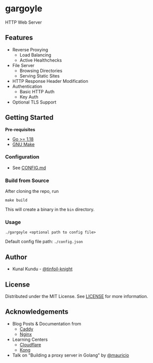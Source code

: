 # gargoyle

HTTP Web Server

## Features

- Reverse Proxying
    - Load Balancing
    - Active Healthchecks
- File Server
    - Browsing Directories
    - Serving Static Sites
- HTTP Response Header Modification
- Authentication
    - Basic HTTP Auth
    - Key Auth
- Optional TLS Support

## Getting Started

**Pre-requisites**
- [Go >= 1.18](https://go.dev/)
- [GNU Make](https://www.gnu.org/software/make/)

### Configuration
- See [CONFIG.md](./CONFIG.md)

### Build from Source

After cloning the repo, run

```shell
make build
```

This will create a binary in the `bin` directory.

### Usage

```shell
./gargoyle <optional path to config file>
```
Default config file path: `./config.json`

## Author
- Kunal Kundu - [@tinfoil-knight](https://github.com/tinfoil-knight)

## License

Distributed under the MIT License. See [LICENSE](./LICENSE) for more information.

## Acknowledgements

- Blog Posts & Documentation from
  - [Caddy](https://caddyserver.com/)
  - [Nginx](https://www.nginx.com/)
- Learning Centers
  - [Cloudflare](https://www.cloudflare.com/en-in/learning/)
  - [Kong](https://konghq.com/learning-center)
- Talk on "Building a proxy server in Golang" by [@mauricio](https://github.com/mauricio)